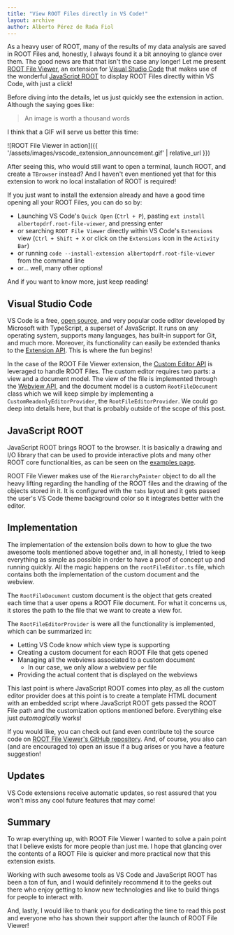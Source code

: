 ```yaml
---
title: "View ROOT Files directly in VS Code!"
layout: archive
author: Alberto Pérez de Rada Fiol
---
```


As a heavy user of ROOT, many of the results of my data analysis are saved in ROOT Files and, honestly, I always found it a bit annoying to glance over them. The good news are that that isn't the case any longer! Let me present [ROOT File Viewer](https://marketplace.visualstudio.com/items?itemName=albertopdrf.root-file-viewer), an extension for [Visual Studio Code](https://code.visualstudio.com/) that makes use of the wonderful [JavaScript ROOT](https://github.com/root-project/jsroot) to display ROOT Files directly within VS Code, with just a click!

Before diving into the details, let us just quickly see the extension in action. Although the saying goes like:

> An image is worth a thousand words

I think that a GIF will serve us better this time:

![ROOT File Viewer in action]({{ '/assets/images/vscode_extension_announcement.gif' | relative_url }})

After seeing this, who would still want to open a terminal, launch ROOT, and create a `TBrowser` instead? And I haven't even mentioned yet that for this extension to work no local installation of ROOT is required!

If you just want to install the extension already and have a good time opening all your ROOT Files, you can do so by:

- Launching VS Code's `Quick Open` (`Ctrl + P`), pasting `ext install albertopdrf.root-file-viewer`, and pressing enter
- or searching `ROOT File Viewer` directly within VS Code's `Extensions` view (`Ctrl + Shift + X` or click on the `Extensions` icon in the `Activity Bar`)
- or running `code --install-extension albertopdrf.root-file-viewer` from the command line
- or... well, many other options!

And if you want to know more, just keep reading!

## Visual Studio Code

VS Code is a free, [open source](https://github.com/Microsoft/vscode/), and very popular code editor developed by Microsoft with TypeScript, a superset of JavaScript. It runs on any operating system, supports many languages, has built-in support for Git, and much more. Moreover, its functionality can easily be extended thanks to the [Extension API](https://code.visualstudio.com/api). This is where the fun begins!

In the case of the ROOT File Viewer extension, the [Custom Editor API](https://code.visualstudio.com/api/extension-guides/custom-editors) is leveraged to handle ROOT Files. The custom editor requires two parts: a view and a document model. The view of the file is implemented through the [Webview API](https://code.visualstudio.com/api/extension-guides/webview), and the document model is a custom `RootFileDocument` class which we will keep simple by implementing a `CustomReadonlyEditorProvider`, the `RootFileEditorProvider`. We could go deep into details here, but that is probably outside of the scope of this post.

## JavaScript ROOT

JavaScript ROOT brings ROOT to the browser. It is basically a drawing and I/O library that can be used to provide interactive plots and many other ROOT core functionalities, as can be seen on the [examples page](https://root.cern/js/).

ROOT File Viewer makes use of the `HierarchyPainter` object to do all the heavy lifting regarding the handling of the ROOT files and the drawing of the objects stored in it. It is configured with the `tabs` layout and it gets passed the user's VS Code theme background color so it integrates better with the editor.

## Implementation

The implementation of the extension boils down to how to glue the two awesome tools mentioned above together and, in all honesty, I tried to keep everything as simple as possible in order to have a proof of concept up and running quickly. All the magic happens on the `rootFileEditor.ts` file, which contains both the implementation of the custom document and the webview.

The `RootFileDocument` custom document is the object that gets created each time that a user opens a ROOT File document. For what it concerns us, it stores the path to the file that we want to create a view for.

The `RootFileEditorProvider` is were all the functionality is implemented, which can be summarized in:

- Letting VS Code know which view type is supporting
- Creating a custom document for each ROOT File that gets opened
- Managing all the webviews associated to a custom document
  - In our case, we only allow a webview per file
- Providing the actual content that is displayed on the webviews

This last point is where JavaScript ROOT comes into play, as all the custom editor provider does at this point is to create a template HTML document with an embedded script where JavaScript ROOT gets passed the ROOT File path and the customization options mentioned before. Everything else just *automagically* works!

If you would like, you can check out (and even contribute to) the source code on [ROOT File Viewer's GitHub repository](https://github.com/AlbertoPdRF/root-file-viewer). And, of course, you also can (and are encouraged to) open an issue if a bug arises or you have a feature suggestion!

## Updates

VS Code extensions receive automatic updates, so rest assured that you won't miss any cool future features that may come!

## Summary

To wrap everything up, with ROOT File Viewer I wanted to solve a pain point that I believe exists for more people than just me. I hope that glancing over the contents of a ROOT File is quicker and more practical now that this extension exists.

Working with such awesome tools as VS Code and JavaScript ROOT has been a ton of fun, and I would definitely recommend it to the geeks out there who enjoy getting to know new technologies and like to build things for people to interact with.

And, lastly, I would like to thank you for dedicating the time to read this post and everyone who has shown their support after the launch of ROOT File Viewer!
